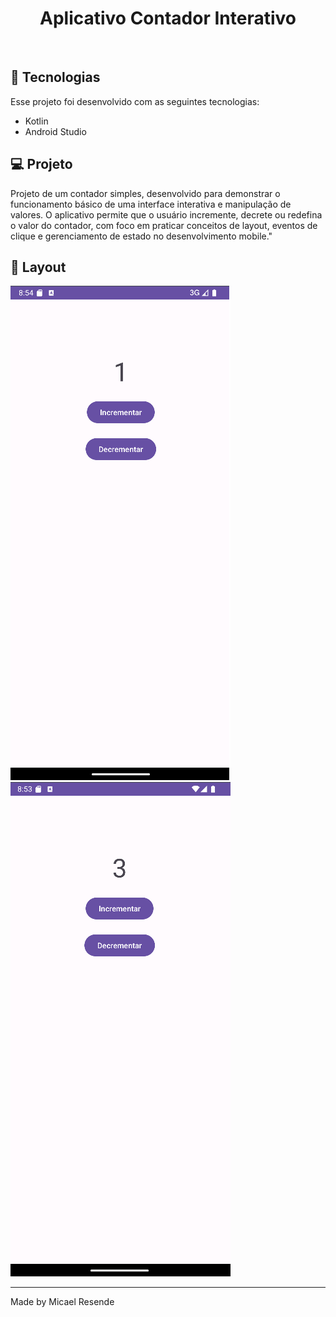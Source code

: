 <h1 align="center">Aplicativo Contador Interativo</h1>
<br>

## 🚀 Tecnologias

Esse projeto foi desenvolvido com as seguintes tecnologias:
- Kotlin
- Android Studio


## 💻 Projeto

Projeto de um contador simples, desenvolvido para demonstrar o funcionamento básico de uma interface interativa e manipulação de valores. O aplicativo permite que o usuário incremente, decrete ou redefina o valor do contador, com foco em praticar conceitos de layout, eventos de clique e gerenciamento de estado no desenvolvimento mobile."


## 🔖 Layout

![Mobile 1](https://github.com/Micael-Resende/Contador/blob/master/Imagens/app_image--.png)
![Mobile 1](https://github.com/Micael-Resende/Contador/blob/master/Imagens/app_image.png)

---

Made by Micael Resende

